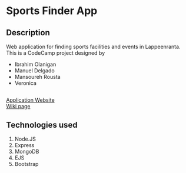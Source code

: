 # Sports Finder App

## Description

Web application for finding sports facilities and events in Lappeenranta. This is a CodeCamp project designed by

<ul>
    <li>Ibrahim Olanigan</li>
    <li>Manuel Delgado</li>
    <li>Mansoureh Rousta</li>
    <li>Veronica</li>
</ul>

## 

<a href="https://sports-olanigan.c9.io/">Application Website</a><br />
<a href="http://codecamp.fi/doku.php/opendata2015/group1/start">Wiki page</a>

## Technologies used

<ol>
    <li>Node.JS</li>
    <li>Express</li>
    <li>MongoDB</li>
    <li>EJS</li>
    <li>Bootstrap</li>
</ol>


